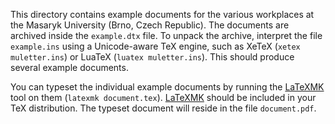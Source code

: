 This directory contains example documents for the various workplaces at
the Masaryk University (Brno, Czech Republic). The documents are archived
inside the `example.dtx` file. To unpack the archive, interpret the file
`example.ins` using a Unicode-aware TeX engine, such as XeTeX
(`xetex muletter.ins`) or LuaTeX (`luatex muletter.ins`). This should produce
several example documents.

You can typeset the individual example documents by running the [LaTeXMK][]
tool on them (`latexmk document.tex`). [LaTeXMK][] should be included in your
TeX distribution.  The typeset document will reside in the file `document.pdf`.

 [LaTeXMK]: https://www.ctan.org/pkg/latexmk/
